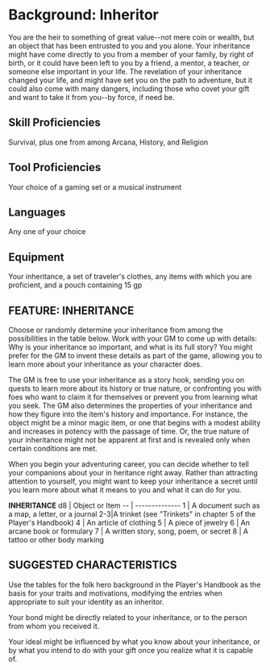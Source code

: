 # Background: Inheritor

You are the heir to something of great value--not mere coin or wealth, but an object that has been entrusted to you and you alone. Your inheritance might have come directly to you from a member of your family, by right of birth, or it could have been left to you by a friend, a mentor, a teacher, or someone else important in your life. The revelation of your inheritance changed your life, and might have set you on the path to adventure, but it could also come with many dangers, including those who covet your gift and want to take it from you--by force, if need be.

## Skill Proficiencies
Survival, plus one from among Arcana, History, and Religion

## Tool Proficiencies
Your choice of a gaming set or a musical instrument

## Languages
Any one of your choice

## Equipment
Your inheritance, a set of traveler's clothes, any items with which you are proficient, and a pouch containing 15 gp

## FEATURE: INHERITANCE
Choose or randomly determine your inheritance from among the possibilities in the table below. Work with your GM to come up with details: Why is your inheritance so important, and what is its full story? You might prefer for the GM to invent these details as part of the game, allowing you to learn more about your inheritance as your character does.

The GM is free to use your inheritance as a story hook, sending you on quests to learn more about its history or true nature, or confronting you with foes who want to claim it for themselves or prevent you from learning what you seek. The GM also determines the properties of your inheritance and how they figure into the item's history and importance. For instance, the object might be a minor magic item, or one that begins with a modest ability and increases in potency with the passage of time. Or, the true nature of your inheritance might not be apparent at first and is revealed only when certain conditions are met.

When you begin your adventuring career, you can decide whether to tell your companions about your in heritance right away. Rather than attracting attention to yourself, you might want to keep your inheritance a secret until you learn more about what it means to you and what it can do for you.

**INHERITANCE**
d8 | Object or Item
-- | --------------
1  | A document such as a map, a letter, or a journal
2-3|A trinket (see "Trinkets" in chapter 5 of the Player's Handbook)
4  | An article of clothing
5  | A piece of jewelry
6  | An arcane book or formulary
7  | A written story, song, poem, or secret
8  | A tattoo or other body marking

## SUGGESTED CHARACTERISTICS

Use the tables for the folk hero background in the Player's Handbook as the basis for your traits and motivations, modifying the entries when appropriate to suit your identity as an inheritor.

Your bond might be directly related to your inheritance, or to the person from whom you received it. 

Your ideal might be influenced by what you know about your inheritance, or by what you intend to do with your gift once you realize what it is capable of.


